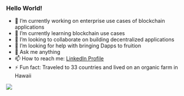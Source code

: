 ### Hello World!

- 🔭 I’m currently working on enterprise use cases of blockchain applications 
- 🌱 I’m currently learning blockchain use cases
- 👯 I’m looking to collaborate on building decentralized applications
- 🤔 I’m looking for help with bringing Dapps to fruition
- 💬 Ask me anything
- 📫 How to reach me: [LinkedIn Profile](https://www.linkedin.com/in/evanpaliotta/)
- ⚡ Fun fact: Traveled to 33 countries and lived on an organic farm in Hawaii

<img src="https://github-readme-stats.vercel.app/api?username=evanpaliotta&&show_icons=true&title_color=ffffff&icon_color=bb2acf&text_color=daf7dc&bg_color=151515">
